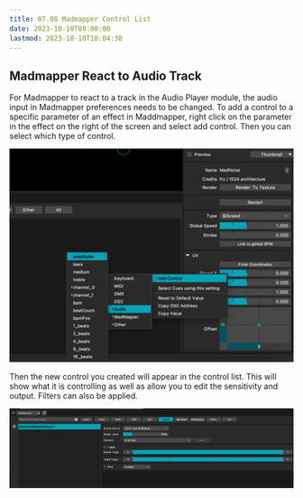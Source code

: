 ```yaml
---
title: 07.08 Madmapper Control List
date: 2023-10-10T09:00:00
lastmod: 2023-10-18T10:04:38
---
```


## Madmapper React to Audio Track

For Madmapper to react to a track in the Audio Player module, the audio input in Madmapper preferences needs to be changed.
To add a control to a specific parameter of an effect in Maddmapper, right click on the parameter in the effect on the right of the screen and select add control. Then you can select which type of control.

[![Madmapper add control](./20231010-madmapper-add-control.png)](./20231010-madmapper-add-control.png)

Then the new control you created will appear in the control list. This will show what it is controlling as well as allow you to edit the sensitivity and output. Filters can also be applied.

[![Madmapper control list](./20231010-control-in-madmapper-control-list.png)](./20231010-control-in-madmapper-control-list.png)

